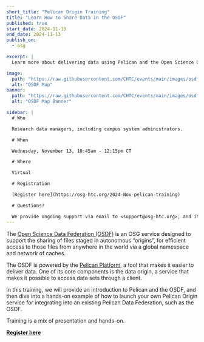 ```yaml
---
short_title: "Pelican Origin Training"
title: "Learn How to Share Data in the OSDF"
published: true
start_date: 2024-11-13
end_date: 2024-11-13
publish_on:
  - osg

excerpt: |
  Learn more about delivering data using Pelican and the Open Science Data Federation

image:
  path: "https://raw.githubusercontent.com/CHTC/events/main/images/osdf-map.jpg"
  alt: "OSDF Map"
banner:
  path: "https://raw.githubusercontent.com/CHTC/events/main/images/osdf-map.jpg"
  alt: "OSDF Map Banner"

sidebar: |
  # Who

  Research data managers, including campus system administrators. 

  # When

  Wednesday, November 13, 10:45am - 12:15pm CT

  # Where

  Virtual

  # Registration

  [Register here](https://osg-htc.org/2024-Nov-pelican-training)

  # Questions?

  We provide ongoing support via email to <support@osg-htc.org>, and it’s never a bad idea to start by sending questions or issues via email. You can typically expect a first response within a few business hours.
---
```


The [Open Science Data Federation (OSDF)](https://osg-htc.org/services/osdf.html) 
is an OSG service designed to support the sharing of files staged in 
autonomous “origins”, for efficient access to those files from anywhere 
in the world via a global namespace and network of caches. 

The OSDF is powered by the [Pelican Platform](https://pelicanplatform.org/),
 a tool that makes it easier to deliver data. One of its core components is 
the data origin, a service that makes it possible to access data sets 
through a client. 

In this training, we will provide an introduction to Pelican and the OSDF, and 
then dive into a hands-on example of how 
to launch your own Pelican Origin service for integrating into an existing Pelican Data 
Federation, such as the OSDF.

Training is a mix of presentation and hands-on. 

**[Register here](https://osg-htc.org/2024-Nov-pelican-training)**
